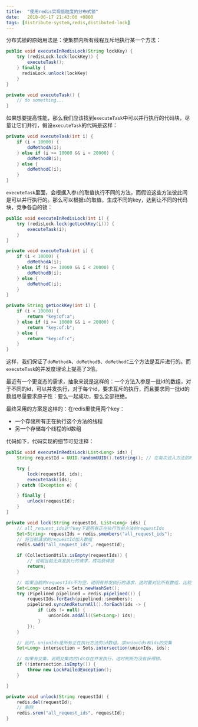 ```yaml
---
title:  "使用redis实现低粒度的分布式锁"
date:   2018-06-17 21:43:00 +0800
tags: [distribute-system,redis,distibuted-lock]
---
```


分布式锁的原始用法是：使集群内所有线程互斥地执行某一个方法：

~~~ java
public void executeInRedisLock(String lockKey) {
    try (redisLock.lock(lockKey)) {
        executeTask();
    } finally {
      redisLock.unlock(lockKey)
    }
}

private void executeTask() {
    // do something...
}
~~~

如果想要提高性能，那么我们应该找到`executeTask`中可以并行执行的代码块，尽量让它们并行，假设`executeTask`的代码是这样：

~~~ java
private void executeTask(int i) {
    if (i < 10000) {
        doMethodA(i);
    } else if (i >= 10000 && i < 20000) {
        doMethodB(i);
    } else {
        doMethodC(i);
    }
}
~~~

`executeTask`里面，会根据入参`i`的取值执行不同的方法，而假设这些方法彼此间是可以并行执行的。那么可以根据`i`的取值，生成不同的key，达到让不同的代码块，竞争各自的锁：

~~~ java
public void executeInRedisLock(int i) {
    try (redisLock.lock(getLockKey(i))) {
        executeTask(i);
    }
}

private void executeTask(int i) {
    if (i < 10000) {
        doMethodA(i);
    } else if (i >= 10000 && i < 20000) {
        doMethodB(i);
    } else {
        doMethodC(i);
    }
}

private String getLockKey(int i) {
    if (i < 10000) {
        return "key:of:a";
    } else if (i >= 10000 && i < 20000) {
        return "key:of:b";
    } else {
        return "key:of:c";
    }
}
~~~

这样，我们保证了`doMethodA`、`doMethodB`、`doMethodC`三个方法是互斥进行的。而`executeTask`的并发度理论上提高了3倍。

最近有一个更变态的需求，抽象来说是这样的：一个方法入参是一批id的数组，对于不同的id，可以并发执行，对于每个id，要求互斥的执行，而且要求同一批id的数组尽量要求原子性：要么一起成功，要么全部拒绝。

最终采用的方案是这样的：在redis里使用两个key：

- 一个存储所有正在执行这个方法的线程
- 另一个存储每个线程的id数组

代码如下，代码实现的细节可见注释：

~~~ java
public void executeInRedisLock(List<Long> ids) {
    String requestId = UUID.randomUUID().toString(); // 在每次进入方法的时候随机生成的唯一标识

    try {
        lock(requestId, ids);
        executeTask(ids);
    } catch (Exception e) {

    } finally {
        unlock(requestId);
    }
}

private void lock(String requestId, List<Long> ids) {
    // all_request_ids这个key下是所有正在执行当前方法的requestIds
    Set<String> requestIds = redis.smembers("all_request_ids");
    // 将当前请求的requestId加入数组
    redis.sadd("all_request_ids", requestId);

    if (CollectionUtils.isEmpty(requestIds)) {
        // 说明当前无并发执行的请求，成功获得锁
        return;
    }

    // 如果当前的requestIds不为空，说明有并发执行的请求，这时要对比所有数组，比较入参id数组和正在执行方法的id数组
    Set<Long> unionIds = Sets.newHashSet();
    try (Pipelined pipelined = redis.pipelined()) {
        requestIds.forEach(pipelined::smembers);
        pipelined.syncAndReturnAll().forEach(ids -> {
            if (ids != null) {
                unionIds.addAll((Set<Long>) ids);
            }
        });
    }

    // 此时，unionIds是所有正在执行方法的id数组，求unionIds和ids的交集
    Set<Long> intersection = Sets.intersection(unionIds, ids);

    // 如果有交集，说明交集内的ids存在并发执行，这时判断为没有获得锁。
    if (!intersection.isEmpty()) {
        throw new LockFailedException();
    }

}

private void unlock(String requestId) {
    redis.del(requestId);
    // 删除
    redis.srem("all_request_ids", requestId);
}
~~~
